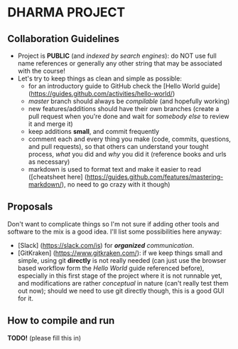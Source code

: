 # DHARMA PROJECT

## Collaboration Guidelines

- Project is **PUBLIC** (and *indexed by search engines*): do NOT use full name references or generally any other string that may be associated with the course!
- Let's try to keep things as clean and simple as possible:
  * for an introductory guide to GitHub check the [Hello World guide] (https://guides.github.com/activities/hello-world/)
  * *master* branch should always be *compilable* (and hopefully working)
  * new features/additions should have their own branches (create a pull request when you're done and wait for *somebody else* to review it and merge it)
  * keep additions **small**, and commit frequently
  * comment each and every thing you make (code, commits, questions, and pull requests), so that others can understand your tought process, *what* you did and *why* you did it (reference books and urls as necessary)
  * markdown is used to format text and make it easier to read ([cheatsheet here] (https://guides.github.com/features/mastering-markdown/), no need to go crazy with it though)

  
## Proposals

Don't want to complicate things so I'm not sure if adding other tools and software to the mix is a good idea.
I'll list some possibilities here anyway:
- [Slack] (https://slack.com/is) for *__organized__ communication*.
- [GitKraken] (https://www.gitkraken.com/): if we keep things small and simple, using git **directly** is not really needed (can just use the browser based workflow form the *Hello World* guide referenced before), especially in this first stage of the project where it is not runnable yet, and modifications are rather *conceptual* in nature (can't really test them out now); should we need to use git directly though, this is a good GUI for it.
  
## How to compile and run
**TODO!** (please fill this in)
